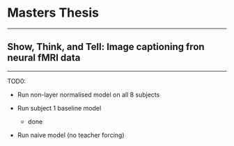 # Masters Thesis

---

## Show, Think, and Tell: Image captioning fron neural fMRI data

---

TOD0:

- Run non-layer normalised model on all 8 subjects

- Run subject 1 baseline model
    - done

- Run naive model (no teacher forcing)
